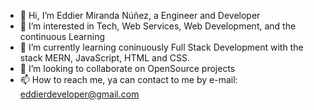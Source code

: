 - 👋 Hi, I’m Eddier Miranda Núñez, a Engineer and Developer
- 👀 I’m interested in Tech, Web Services, Web Development, and the continuous Learning
- 🌱 I’m currently learning coninuously Full Stack Development with the stack MERN, JavaScript, HTML and CSS.
- 💞️ I’m looking to collaborate on OpenSource projects
- 📫 How to reach me, ya can contact to me by e-mail: eddierdeveloper@gmail.com

<!---
EddierMiranda/EddierMiranda is a ✨ special ✨ repository because its `README.md` (this file) appears on your GitHub profile.
You can click the Preview link to take a look at your changes.
--->
